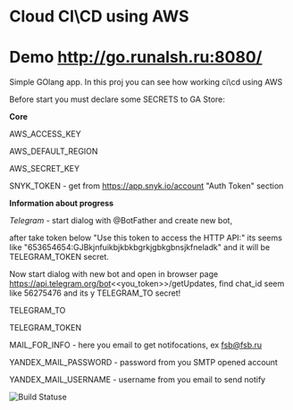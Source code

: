 
# Cloud CI\CD using AWS
# Demo http://go.runalsh.ru:8080/


Simple GOlang app.
In this proj you can see how working ci\cd using AWS


Before start you must declare some SECRETS to GA Store:

__Core__

AWS_ACCESS_KEY

AWS_DEFAULT_REGION

AWS_SECRET_KEY

SNYK_TOKEN - get from https://app.snyk.io/account "Auth Token" section


__Information about progress__

*Telegram* - start dialog with @BotFather and create new bot, 

after take token below "Use this token to access the HTTP API:" its seems like "653654654:GJBkjnfuikbjkbkbgrkjgbkgbnsjkfneladk" and it will be TELEGRAM_TOKEN secret.

Now start dialog with new bot and open in browser page https://api.telegram.org/bot<<you_token>>/getUpdates,  find chat_id seem like 56275476 and its y TELEGRAM_TO secret!

TELEGRAM_TO

TELEGRAM_TOKEN

MAIL_FOR_INFO -  here you email to get notifocations, ex fsb@fsb.ru

YANDEX_MAIL_PASSWORD - password from you SMTP opened account

YANDEX_MAIL_USERNAME - username from you email to send notify


![Build Statuse](https://github.com/runalsh/and_exam_go/actions/workflows/go.yml/badge.svg)
